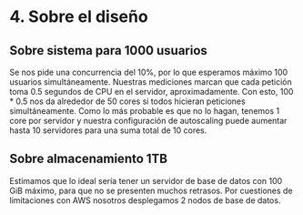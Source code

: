 # 4. Sobre el diseño

## Sobre sistema para 1000 usuarios

Se nos pide una concurrencia del 10%, por lo que esperamos máximo 100 usuarios simultáneamente. Nuestras mediciones marcan que cada petición toma 0.5 segundos de CPU en el servidor, aproximadamente. Con esto, 100 * 0.5 nos da alrededor de 50 cores si todos hicieran peticiones simultáneamente. Como lo más probable es que no lo hagan, tenemos 1 core por servidor y nuestra configuración de autoscaling puede aumentar hasta 10 servidores para una suma total de 10 cores.

## Sobre almacenamiento 1TB

Estimamos que lo ideal sería tener un servidor de base de datos con 100 GiB máximo, para que no se presenten muchos retrasos. Por cuestiones de limitaciones con AWS nosotros desplegamos 2 nodos de base de datos.
